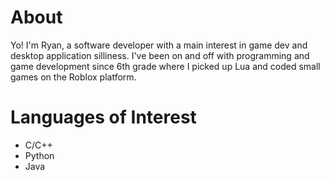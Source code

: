 # About
Yo! I'm Ryan, a software developer with a main interest in game dev and desktop application silliness.
I've been on and off with programming and game development since 6th grade where I picked up Lua and coded small games on the Roblox platform.

# Languages of Interest
- C/C++
- Python
- Java
